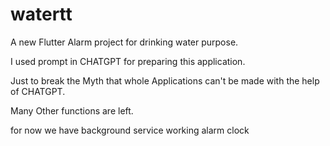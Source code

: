 # watertt

A new Flutter Alarm project for drinking water purpose.

I used prompt in CHATGPT for preparing this application.

Just to break the Myth that whole Applications can't be made with the help of CHATGPT.

Many Other functions are left.

for now we have background service working alarm clock
